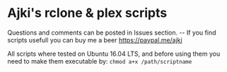 # Ajki's rclone &amp; plex scripts 
Questions and comments can be posted in Issues section. -- If you find scripts usefull you can buy me a beer https://paypal.me/ajki

All scripts where tested on Ubuntu 16.04 LTS, and before using them you need to make them executable by:
```chmod a+x /path/scriptname```
